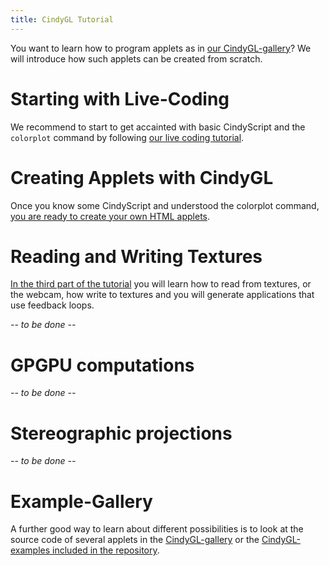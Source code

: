 ```yaml
---
title: CindyGL Tutorial
---
```


You want to learn how to program applets as in [our CindyGL-gallery](/gallery/cindygl/)? We will introduce how such applets can be created from scratch.

# Starting with Live-Coding

We recommend to start to get accainted with basic CindyScript and the `colorplot` command by following [our live coding tutorial](livecoding.html).

# Creating Applets with CindyGL

Once you know some CindyScript and understood the colorplot command, [you are ready to create your own HTML applets](creatingapplets.html).

# Reading and Writing Textures

[In the third part of the tutorial](textures.html) you will learn how to read from textures, or the webcam, how write to textures and you will generate applications that use feedback loops.

*-- to be done --*

# GPGPU computations

*-- to be done --*

# Stereographic projections

*-- to be done --*

# Example-Gallery

A further good way to learn about different possibilities is to look at the source code of several applets in the [CindyGL-gallery](/gallery/cindygl/) or the [CindyGL-examples included in the repository](/examples/cindygl/).
